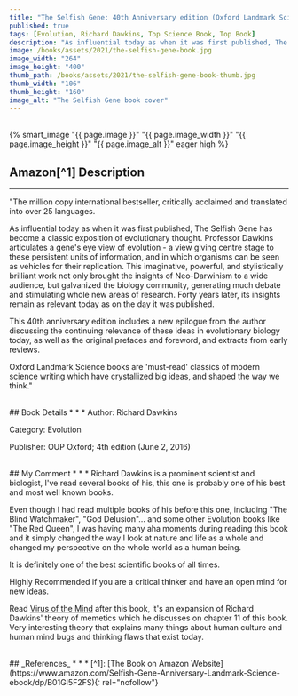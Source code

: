 ```yaml
---
title: "The Selfish Gene: 40th Anniversary edition (Oxford Landmark Science)"
published: true
tags: [Evolution, Richard Dawkins, Top Science Book, Top Book]
description: "As influential today as when it was first published, The Selfish Gene has become a classic exposition of evolutionary thought. Professor Dawkins articulates a gene's eye view of evolution - a view giving centre stage to these persistent units of information, and in which organisms can be seen as vehicles for their replication. This imaginative, powerful, and stylistically brilliant work not only brought the insights of Neo-Darwinism to a wide audience, but galvanized the biology community, generating much debate and stimulating whole new areas of research. Forty years later, its insights remain as relevant today as on the day it was published."
image: /books/assets/2021/the-selfish-gene-book.jpg
image_width: "264"
image_height: "400"
thumb_path: /books/assets/2021/the-selfish-gene-book-thumb.jpg
thumb_width: "106"
thumb_height: "160"
image_alt: "The Selfish Gene book cover"
---
```


<br>
{% smart_image "{{ page.image }}" "{{ page.image_width }}" "{{ page.image_height }}" "{{ page.image_alt }}" eager high %}
<br>

## Amazon[^1] Description
* * *
"The million copy international bestseller, critically acclaimed and translated into over 25 languages.

As influential today as when it was first published, The Selfish Gene has become a classic exposition of evolutionary thought. Professor Dawkins articulates a gene's eye view of evolution - a view giving centre stage to these persistent units of information, and in which organisms can be seen as vehicles for their replication. This imaginative, powerful, and stylistically brilliant work not only brought the insights of Neo-Darwinism to a wide audience, but galvanized the biology community, generating much debate and stimulating whole new areas of research. Forty years later, its insights remain as relevant today as on the day it was published.

This 40th anniversary edition includes a new epilogue from the author discussing the continuing relevance of these ideas in evolutionary biology today, as well as the original prefaces and foreword, and extracts from early reviews.

Oxford Landmark Science books are 'must-read' classics of modern science writing which have crystallized big ideas, and shaped the way we think."

<br>
## Book Details
* * *
Author: Richard Dawkins

Category: Evolution

Publisher: OUP Oxford; 4th edition (June 2, 2016)

<br>
## My Comment
* * *
Richard Dawkins is a prominent scientist and biologist, I've read several books of his, this one is probably one of his best and most well known books.

Even though I had read multiple books of his before this one, including "The Blind Watchmaker", "God Delusion"... and some other Evolution books like "The Red Queen", I was having many aha moments during reading this book and it simply changed the way I look at nature and life as a whole and changed my perspective on the whole world as a human being.

It is definitely one of the best scientific books of all times.

Highly Recommended if you are a critical thinker and have an open mind for new ideas.

Read [Virus of the Mind](/books/2021/virus-of-the-mind-the-new-science-of-the-meme) after this book, it's an expansion of Richard Dawkins' theory of memetics which he discusses on chapter 11 of this book. Very interesting theory that explains many things about human culture and human mind bugs and thinking flaws that exist today.

<br>
## _References_
* * *
[^1]: [The Book on Amazon Website](https://www.amazon.com/Selfish-Gene-Anniversary-Landmark-Science-ebook/dp/B01GI5F2FS){: rel="nofollow"}
